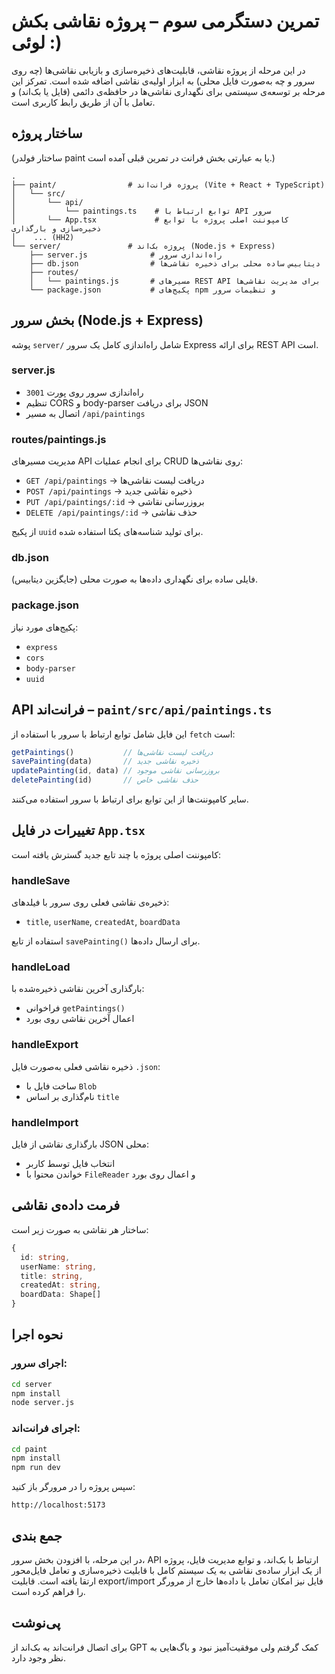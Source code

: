 # تمرین دستگرمی سوم – پروژه نقاشی بکش لوئی :)

در این مرحله از پروژه نقاشی، قابلیت‌های ذخیره‌سازی و بازیابی نقاشی‌ها (چه روی سرور و چه به‌صورت فایل محلی) به ابزار اولیه‌ی نقاشی اضافه شده است. تمرکز این مرحله بر توسعه‌ی سیستمی برای نگهداری نقاشی‌ها در حافظه‌ی دائمی (فایل یا بک‌اند) و تعامل با آن از طریق رابط کاربری است.

## ساختار پروژه 
(ساختار فولدر paint یا به عبارتی بخش فرانت‌ در تمرین قبلی آمده است.)

```
.
├── paint/                # پروژه فرانت‌اند (Vite + React + TypeScript)
│   └── src/
│       └── api/
│           └── paintings.ts    # توابع ارتباط با API سرور
│       └── App.tsx             # کامپوننت اصلی پروژه با توابع ذخیره‌سازی و بارگذاری
│    ... (HH2)
└── server/               # پروژه بک‌اند (Node.js + Express)
    ├── server.js              # راه‌اندازی سرور
    ├── db.json                # دیتابیس ساده محلی برای ذخیره نقاشی‌ها
    ├── routes/
    │   └── paintings.js       # مسیرهای REST API برای مدیریت نقاشی‌ها
    └── package.json           # پکیج‌های npm و تنظیمات سرور
```

## بخش سرور (Node.js + Express)

پوشه `server/` شامل راه‌اندازی کامل یک سرور Express برای ارائه REST API است.

### server.js
- راه‌اندازی سرور روی پورت `3001`
- تنظیم CORS و body-parser برای دریافت JSON
- اتصال به مسیر `/api/paintings`

### routes/paintings.js
مدیریت مسیرهای API برای انجام عملیات CRUD روی نقاشی‌ها:
- `GET /api/paintings` → دریافت لیست نقاشی‌ها
- `POST /api/paintings` → ذخیره نقاشی جدید
- `PUT /api/paintings/:id` → بروزرسانی نقاشی
- `DELETE /api/paintings/:id` → حذف نقاشی

از پکیج `uuid` برای تولید شناسه‌های یکتا استفاده شده.

### db.json
فایلی ساده برای نگهداری داده‌ها به صورت محلی (جایگزین دیتابیس).

### package.json
پکیج‌های مورد نیاز:
- `express`
- `cors`
- `body-parser`
- `uuid`

## API فرانت‌اند – `paint/src/api/paintings.ts`

این فایل شامل توابع ارتباط با سرور با استفاده از `fetch` است:

```ts
getPaintings()           // دریافت لیست نقاشی‌ها
savePainting(data)       // ذخیره نقاشی جدید
updatePainting(id, data) // بروزرسانی نقاشی موجود
deletePainting(id)       // حذف نقاشی خاص
```

سایر کامپوننت‌ها از این توابع برای ارتباط با سرور استفاده می‌کنند.

## تغییرات در فایل `App.tsx`

کامپوننت اصلی پروژه با چند تابع جدید گسترش یافته است:

### handleSave
ذخیره‌ی نقاشی فعلی روی سرور با فیلدهای:
- `title`, `userName`, `createdAt`, `boardData`

استفاده از تابع `savePainting()` برای ارسال داده‌ها.

### handleLoad
بارگذاری آخرین نقاشی ذخیره‌شده با:
- فراخوانی `getPaintings()`
- اعمال آخرین نقاشی روی بورد

### handleExport
ذخیره نقاشی فعلی به‌صورت فایل `.json`:
- ساخت فایل با `Blob`
- نام‌گذاری بر اساس `title`

### handleImport
بارگذاری نقاشی از فایل JSON محلی:
- انتخاب فایل توسط کاربر
- خواندن محتوا با `FileReader` و اعمال روی بورد

## فرمت داده‌ی نقاشی

ساختار هر نقاشی به صورت زیر است:

```ts
{
  id: string,          
  userName: string,    
  title: string,       
  createdAt: string,   
  boardData: Shape[]   
}
```

## نحوه اجرا

### اجرای سرور:
```bash
cd server
npm install
node server.js
```

### اجرای فرانت‌اند:
```bash
cd paint
npm install
npm run dev
```

سپس پروژه را در مرورگر باز کنید:
```
http://localhost:5173
```

## جمع بندی

در این مرحله، با افزودن بخش سرور، API ارتباط با بک‌اند، و توابع مدیریت فایل، پروژه از یک ابزار ساده‌ی نقاشی به یک سیستم کامل با قابلیت ذخیره‌سازی  و تعامل فایل‌محور ارتقا یافته است. قابلیت export/import فایل نیز امکان تعامل با داده‌ها خارج از مرورگر را فراهم کرده است.

## پی‌نوشت
برای اتصال فرانت‌اند به بک‌اند از GPT کمک گرفتم ولی موفقیت‌آمیز نبود و باگ‌هایی به ‌نظر وجود دارد.